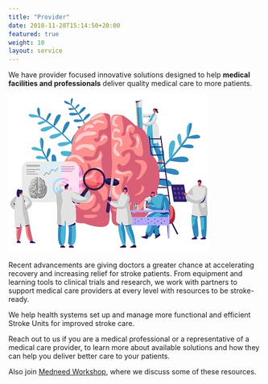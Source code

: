 ```yaml
---
title: "Provider"
date: 2018-11-28T15:14:50+20:00 
featured: true
weight: 10
layout: service
---
```


We have provider focused innovative solutions designed to help **medical facilities and professionals** deliver quality medical care to more patients. 

![Research Tools](/images/illustrations/providers.jpg)


Recent advancements are giving doctors a greater chance at accelerating recovery and increasing relief for stroke patients. From equipment and learning tools to clinical trials and research, we work with partners to support medical care providers at every level with resources to be stroke-ready.

We help health systems set up and manage more functional and efficient Stroke Units for improved stroke care.

Reach out to us if you are a medical professional or a representative of a medical care provider, to learn more about available solutions and how they can help you deliver better care to your patients. 

Also join <a href="/services/workshop">Medneed Workshop</a>, where we discuss some of these resources.





